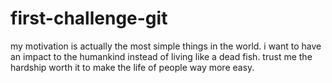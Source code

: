 # first-challenge-git
my motivation is actually the most simple things in the world. i want to have an impact to the humankind instead of living like a dead fish.
trust me the hardship worth it to make the life of people way more easy.